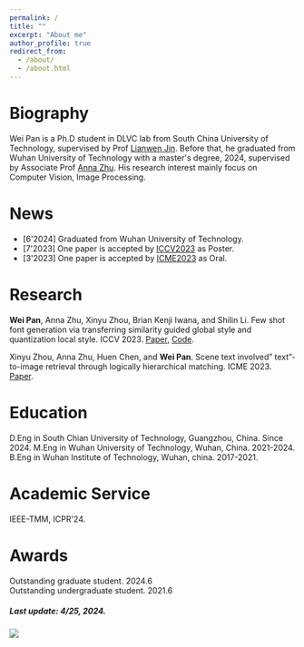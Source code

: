 ```yaml
---
permalink: /
title: ""
excerpt: "About me"
author_profile: true
redirect_from: 
  - /about/
  - /about.html
---
```



# Biography
Wei Pan is a Ph.D student in DLVC lab from South China University of Technology, supervised by Prof [Lianwen Jin](http://www.dlvc-lab.net/lianwen/Index.html). Before that, he graduated from Wuhan University of Technology with a master's degree, 2024, supervised by Associate Prof [Anna Zhu](http://cst.whut.edu.cn/xygk/szdw/201809/t20180911_876961.shtml). His research interest mainly focus on Computer Vision, Image Processing. 


# News

* [6'2024] Graduated from Wuhan University of Technology.
* [7'2023] One paper is accepted by [ICCV2023](https://iccv2023.thecvf.com/) as Poster.  
* [3'2023] One paper is accepted by [ICME2023](https://www.2023.ieeeicme.org/) as Oral.



# Research

  **Wei Pan**, Anna Zhu, Xinyu Zhou, Brian Kenji Iwana, and Shilin Li. Few shot font generation via transferring similarity guided global style and quantization local style. ICCV 2023. [Paper](https://openaccess.thecvf.com/content/ICCV2023/html/Pan_Few_Shot_Font_Generation_Via_Transferring_Similarity_Guided_Global_Style_ICCV_2023_paper.html), [Code](https://github.com/awei669/VQ-Font).  


  Xinyu Zhou, Anna Zhu, Huen Chen, and **Wei Pan**. Scene text involved” text”-to-image retrieval through logically hierarchical matching. ICME 2023. [Paper](https://ieeexplore.ieee.org/abstract/document/10219982).  
  

# Education

D.Eng in South Chian University of Technology, Guangzhou, China. Since 2024.
M.Eng in Wuhan University of Technology, Wuhan, China. 2021-2024.
B.Eng in Wuhan Institute of Technology, Wuhan, china. 2017-2021.

# Academic Service

IEEE-TMM, ICPR'24.

# Awards

Outstanding graduate student. 2024.6  
Outstanding undergraduate student. 2021.6


##### Last update: 4/25, 2024.


<a href='https://clustrmaps.com/site/1c07b'  title='Visit tracker'><img src='//clustrmaps.com/map_v2.png?cl=ffffff&w=400&t=tt&d=VwMJpNfSRvymxWpJ1PNkRBvE9Y8CcuHGeT4blD1IzLc&co=2d78ad&ct=ffffff'/></a>





